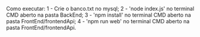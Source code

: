 Como executar:
1 - Crie o banco.txt no mysql;
2 - 'node index.js' no terminal CMD aberto na pasta BackEnd;
3 - 'npm install' no terminal CMD aberto na pasta FrontEnd/frontendApi;
4 - 'npm run web' no terminal CMD aberto na pasta FrontEnd/frontendApi.
